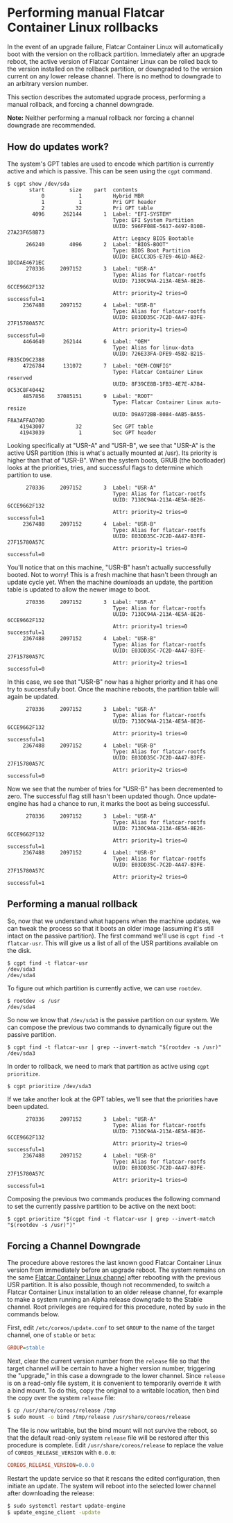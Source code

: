 # Performing manual Flatcar Container Linux rollbacks

In the event of an upgrade failure, Flatcar Container Linux will automatically boot with the version on the rollback partition. Immediately after an upgrade reboot, the active version of Flatcar Container Linux can be rolled back to the version installed on the rollback partition, or downgraded to the version current on any lower release channel. There is no method to downgrade to an arbitrary version number.

This section describes the automated upgrade process, performing a manual rollback, and forcing a channel downgrade.

**Note:** Neither performing a manual rollback nor forcing a channel downgrade are recommended.

## How do updates work?

The system's GPT tables are used to encode which partition is currently active and which is passive. This can be seen using the `cgpt` command.

```
$ cgpt show /dev/sda
       start        size    part  contents
           0           1          Hybrid MBR
           1           1          Pri GPT header
           2          32          Pri GPT table
        4096      262144       1  Label: "EFI-SYSTEM"
                                  Type: EFI System Partition
                                  UUID: 596FF08E-5617-4497-B10B-27A23F658B73
                                  Attr: Legacy BIOS Bootable
      266240        4096       2  Label: "BIOS-BOOT"
                                  Type: BIOS Boot Partition
                                  UUID: EACCC3D5-E7E9-461D-A6E2-1DCDAE4671EC
      270336     2097152       3  Label: "USR-A"
                                  Type: Alias for flatcar-rootfs
                                  UUID: 7130C94A-213A-4E5A-8E26-6CCE9662F132
                                  Attr: priority=2 tries=0 successful=1
     2367488     2097152       4  Label: "USR-B"
                                  Type: Alias for flatcar-rootfs
                                  UUID: E03DD35C-7C2D-4A47-B3FE-27F15780A57C
                                  Attr: priority=1 tries=0 successful=0
     4464640      262144       6  Label: "OEM"
                                  Type: Alias for linux-data
                                  UUID: 726E33FA-DFE9-45B2-B215-FB35CD9C2388
     4726784      131072       7  Label: "OEM-CONFIG"
                                  Type: Flatcar Container Linux reserved
                                  UUID: 8F39CE8B-1FB3-4E7E-A784-0C53C8F40442
     4857856    37085151       9  Label: "ROOT"
                                  Type: Flatcar Container Linux auto-resize
                                  UUID: D9A972BB-8084-4AB5-BA55-F8A3AFFAD70D
    41943007          32          Sec GPT table
    41943039           1          Sec GPT header
```

Looking specifically at "USR-A" and "USR-B", we see that "USR-A" is the active USR partition (this is what's actually mounted at /usr). Its priority is higher than that of "USR-B". When the system boots, GRUB (the bootloader) looks at the priorities, tries, and successful flags to determine which partition to use.

```
      270336     2097152       3  Label: "USR-A"
                                  Type: Alias for flatcar-rootfs
                                  UUID: 7130C94A-213A-4E5A-8E26-6CCE9662F132
                                  Attr: priority=2 tries=0 successful=1
     2367488     2097152       4  Label: "USR-B"
                                  Type: Alias for flatcar-rootfs
                                  UUID: E03DD35C-7C2D-4A47-B3FE-27F15780A57C
                                  Attr: priority=1 tries=0 successful=0
```

You'll notice that on this machine, "USR-B" hasn't actually successfully booted. Not to worry! This is a fresh machine that hasn't been through an update cycle yet. When the machine downloads an update, the partition table is updated to allow the newer image to boot.


```
      270336     2097152       3  Label: "USR-A"
                                  Type: Alias for flatcar-rootfs
                                  UUID: 7130C94A-213A-4E5A-8E26-6CCE9662F132
                                  Attr: priority=1 tries=0 successful=1
     2367488     2097152       4  Label: "USR-B"
                                  Type: Alias for flatcar-rootfs
                                  UUID: E03DD35C-7C2D-4A47-B3FE-27F15780A57C
                                  Attr: priority=2 tries=1 successful=0
```

In this case, we see that "USR-B" now has a higher priority and it has one try to successfully boot. Once the machine reboots, the partition table will again be updated.

```
      270336     2097152       3  Label: "USR-A"
                                  Type: Alias for flatcar-rootfs
                                  UUID: 7130C94A-213A-4E5A-8E26-6CCE9662F132
                                  Attr: priority=1 tries=0 successful=1
     2367488     2097152       4  Label: "USR-B"
                                  Type: Alias for flatcar-rootfs
                                  UUID: E03DD35C-7C2D-4A47-B3FE-27F15780A57C
                                  Attr: priority=2 tries=0 successful=0
```

Now we see that the number of tries for "USR-B" has been decremented to zero. The successful flag still hasn't been updated though. Once update-engine has had a chance to run, it marks the boot as being successful.

```
      270336     2097152       3  Label: "USR-A"
                                  Type: Alias for flatcar-rootfs
                                  UUID: 7130C94A-213A-4E5A-8E26-6CCE9662F132
                                  Attr: priority=1 tries=0 successful=1
     2367488     2097152       4  Label: "USR-B"
                                  Type: Alias for flatcar-rootfs
                                  UUID: E03DD35C-7C2D-4A47-B3FE-27F15780A57C
                                  Attr: priority=2 tries=0 successful=1
```


## Performing a manual rollback

So, now that we understand what happens when the machine updates, we can tweak the process so that it boots an older image (assuming it's still intact on the passive partition). The first command we'll use is `cgpt find -t flatcar-usr`. This will give us a list of all of the USR partitions available on the disk.

```
$ cgpt find -t flatcar-usr
/dev/sda3
/dev/sda4
```

To figure out which partition is currently active, we can use `rootdev`.

```
$ rootdev -s /usr
/dev/sda4
```

So now we know that `/dev/sda3` is the passive partition on our system. We can compose the previous two commands to dynamically figure out the passive partition.

```
$ cgpt find -t flatcar-usr | grep --invert-match "$(rootdev -s /usr)"
/dev/sda3
```

In order to rollback, we need to mark that partition as active using `cgpt prioritize`.


```
$ cgpt prioritize /dev/sda3
```

If we take another look at the GPT tables, we'll see that the priorities have been updated.

```
      270336     2097152       3  Label: "USR-A"
                                  Type: Alias for flatcar-rootfs
                                  UUID: 7130C94A-213A-4E5A-8E26-6CCE9662F132
                                  Attr: priority=2 tries=0 successful=1
     2367488     2097152       4  Label: "USR-B"
                                  Type: Alias for flatcar-rootfs
                                  UUID: E03DD35C-7C2D-4A47-B3FE-27F15780A57C
                                  Attr: priority=1 tries=0 successful=1

```

Composing the previous two commands produces the following command to set the currently passive partition to be active on the next boot:

```
$ cgpt prioritize "$(cgpt find -t flatcar-usr | grep --invert-match "$(rootdev -s /usr)")"
```

## Forcing a Channel Downgrade

The procedure above restores the last known good Flatcar Container Linux version from immediately before an upgrade reboot. The system remains on the same [Flatcar Container Linux channel][relchans] after rebooting with the previous USR partition. It is also possible, though not recommended, to switch a Flatcar Container Linux installation to an older release channel, for example to make a system running an Alpha release downgrade to the Stable channel. Root privileges are required for this procedure, noted by `sudo` in the commands below.

First, edit `/etc/coreos/update.conf` to set `GROUP` to the name of the target channel, one of `stable` or `beta`:

```ini
GROUP=stable
```

Next, clear the current version number from the `release` file so that the target channel will be certain to have a higher version number, triggering the "upgrade," in this case a downgrade to the lower channel. Since `release` is on a read-only file system, it is convenient to temporarily override it with a bind mount. To do this, copy the original to a writable location, then bind the copy over the system `release` file:

```sh
$ cp /usr/share/coreos/release /tmp
$ sudo mount -o bind /tmp/release /usr/share/coreos/release
```

The file is now writable, but the bind mount will not survive the reboot, so that the default read-only system `release` file will be restored after this procedure is complete. Edit `/usr/share/coreos/release` to replace the value of `COREOS_RELEASE_VERSION` with `0.0.0`:

```ini
COREOS_RELEASE_VERSION=0.0.0
```

Restart the update service so that it rescans the edited configuration, then initiate an update. The system will reboot into the selected lower channel after downloading the release:

```sh
$ sudo systemctl restart update-engine
$ update_engine_client -update
```


[relchans]: switching-channels.md
